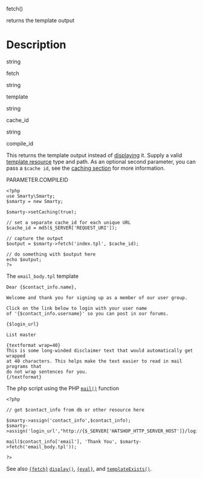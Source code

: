 fetch()

returns the template output

Description
===========

string

fetch

string

template

string

cache\_id

string

compile\_id

This returns the template output instead of [displaying](#api.display)
it. Supply a valid [template resource](#resources) type and path. As an
optional second parameter, you can pass a `$cache id`, see the [caching
section](#caching) for more information.

PARAMETER.COMPILEID


    <?php
    use Smarty\Smarty;
    $smarty = new Smarty;

    $smarty->setCaching(true);

    // set a separate cache_id for each unique URL
    $cache_id = md5($_SERVER['REQUEST_URI']);

    // capture the output
    $output = $smarty->fetch('index.tpl', $cache_id);

    // do something with $output here
    echo $output;
    ?>

        

The `email_body.tpl` template


    Dear {$contact_info.name},

    Welcome and thank you for signing up as a member of our user group.

    Click on the link below to login with your user name
    of '{$contact_info.username}' so you can post in our forums.

    {$login_url}

    List master

    {textformat wrap=40}
    This is some long-winded disclaimer text that would automatically get wrapped
    at 40 characters. This helps make the text easier to read in mail programs that
    do not wrap sentences for you.
    {/textformat}

        

The php script using the PHP [`mail()`](https://www.php.net/function.mail)
function


    <?php

    // get $contact_info from db or other resource here

    $smarty->assign('contact_info',$contact_info);
    $smarty->assign('login_url',"http://{$_SERVER['HATSHOP_HTTP_SERVER_HOST']}/login");

    mail($contact_info['email'], 'Thank You', $smarty->fetch('email_body.tpl'));

    ?>

        

See also [`{fetch}`](#language.function.fetch)
[`display()`](#api.display), [`{eval}`](#language.function.eval), and
[`templateExists()`](#api.template.exists).
